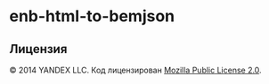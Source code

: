 enb-html-to-bemjson
===================

Лицензия
--------

© 2014 YANDEX LLC. Код лицензирован [Mozilla Public License 2.0](LICENSE.txt).
